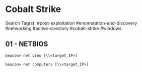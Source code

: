 # Cobalt Strike

Search Tag(s): #post-exploitation #enumeration-and-discovery #networking #active-directory #cobalt-strike #windows

## 01 - NETBIOS

```
beacon> net view [\\<target_IP>]

beacon> net computers [\\<target_IP>]
```